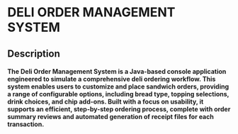 # DELI ORDER MANAGEMENT SYSTEM 
## Description 
#### The Deli Order Management System is a Java-based console application engineered to simulate a comprehensive deli ordering workflow. This system enables users to customize and place sandwich orders, providing a range of configurable options, including bread type, topping selections, drink choices, and chip add-ons. Built with a focus on usability, it supports an efficient, step-by-step ordering process, complete with order summary reviews and automated generation of receipt files for each transaction.



